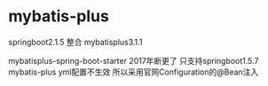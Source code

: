 # mybatis-plus
springboot2.1.5 整合 mybatisplus3.1.1

mybatisplus-spring-boot-starter 2017年断更了 只支持springboot1.5.7
mybatis-plus yml配置不生效 所以采用官网Configuration的@Bean注入
